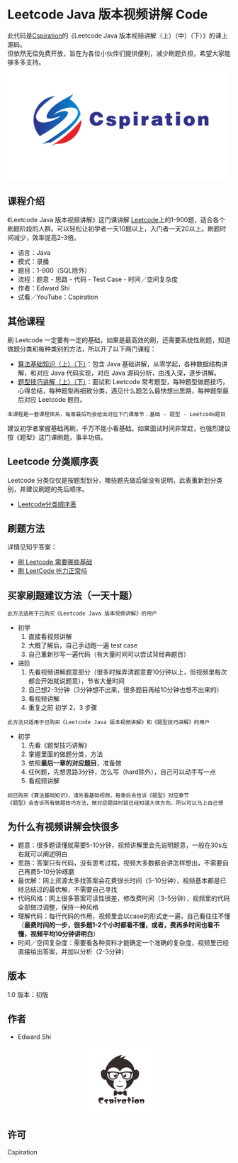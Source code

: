 # Leetcode Java 版本视频讲解 Code

此代码是[Cspiration](https://cspiration.com)的《Leetcode Java 版本视频讲解（上）（中）（下）》的课上源码。  
但依然无偿免费开放，旨在为各位小伙伴们提供便利，减少刷题负担，希望大家能够多多支持。  
<img width="500" src="https://github.com/Cspiration/img-folder/blob/master/最终logo.jpg"/>
## 课程介绍

《Leetcode Java 版本视频讲解》这门课讲解 [Leetcode](https://leetcode.com)上的1-900题，适合各个刷题阶段的人群。可以轻松让初学者一天10题以上，入门者一天20以上。刷题时间减少，效率提高2-3倍。

* 语言：Java
* 模式：录播
* 题目：1-900（SQL除外）
* 流程：题意 - 思路 - 代码 - Test Case - 时间／空间复杂度
* 作者：Edward Shi
* 试看／YouTube：Cspiration

## 其他课程

刷 Leetcode 一定要有一定的基础，如果是最高效的刷，还需要系统性刷题，知道做题分类和每种类别的方法，所以开了以下两门课程：  
* [算法基础知识（上）（下）](https://cspiration.com/AlogrithmClass)：包含 Java 基础讲解，从零学起，各种数据结构讲解，和对应 Java 代码实现，对应 Java 源码分析，由浅入深，逐步讲解。
* [题型技巧讲解（上）（下）](https://cspiration.com/AlogrithmClass)：面试和 Leetcode 常考题型，每种题型做题技巧，心得总结，每种题型再细致分类，遇见什么题怎么最快想出思路，每种题型最后对应 Leetcode 题目。  

```
本课程是一套课程体系，每章最后均会给出对应下门课章节：基础 - 题型 - Leetcode题目
```
建议初学者掌握基础再刷，千万不能小看基础。如果面试时间非常赶，也强烈建议按《题型》这门课刷题，事半功倍。 

## Leetcode 分类顺序表
  
Leetcode 分类仅仅是按题型划分，哪些题先做后做没有说明，此表重新划分类别，并建议刷题的先后顺序。
* [Leetcode分类顺序表](https://cspiration.com/leetcodeClassification)

## 刷题方法

详情见知乎答案：  
* [刷 Leetcode 需要哪些基础](https://www.zhihu.com/question/30737325/answer/524120016)  
* [刷 LeetCode 吃力正常吗](https://www.zhihu.com/question/31092580/answer/453117660)

## 买家刷题建议方法（一天十题）
```
此方法适用于已购买《Leetcode Java 版本视频讲解》的用户
```
* 初学
  1. 直接看视频讲解
  2. 大概了解后，自己手动跑一遍 test case
  3. 自己重新抄写一遍代码（有大量时间可以尝试背经典题目）
* 进阶  
  1. 先看视频讲解题意部分（很多时候弄清题意要10分钟以上，但视频里每次都会开始就说题意），节省大量时间
  2. 自己想2-3分钟（3分钟想不出来，很多题目再给10分钟也想不出来的）
  3. 看视频讲解
  4. 重复之前 初学 2，3 步骤
```
此方法只适用于已购买《Leetcode Java 版本视频讲解》和《题型技巧讲解》的用户
```
* 初学
  1. 先看《题型技巧讲解》
  2. 掌握里面的做题分类，方法
  3. 依照**最后一章的对应题目**，准备做
  4. 任何题，先想思路3分钟，怎么写（hard除外），自己可以动手写一点
  5. 看视频讲解
```
如已购买《算法基础知识》，请先看基础视频，每章后会告诉《题型》对应章节  
《题型》会告诉所有做题技巧方法，做对应题目时就已经知道大体方向，所以可以马上自己想
``` 

## 为什么有视频讲解会快很多

* 题意：很多题读懂就需要5-10分钟，视频讲解里会先说明题意，一般在30s左右就可以阐述明白
* 思路：答案只有代码，没有思考过程，视频大多数都会讲怎样想出，不需要自己再费5-10分钟琢磨
* 最优解：网上资源太多找答案会花费很长时间（5-10分钟），视频基本都是已经总结过的最优解，不需要自己寻找
* 代码风格：网上很多答案可读性很差，修改费时间（3-5分钟），视频里的代码全部做过调整，保持一种风格
* 理解代码：每行代码的作用，视频里会以case的形式走一遍，自己看往往不懂（**最费时间的一步，很多题1-2个小时都看不懂，或者，费再多时间也看不懂，视频平均10分钟讲明白**）
* 时间／空间复杂度：需要看各种资料才能确定一个准确的复杂度，视频里已经直接给出答案，并加以分析（2-3分钟）

## 版本

1.0 版本：初版

## 作者
* Edward Shi
<div align=center>
  <img width="150" height="150" src="https://github.com/Cspiration/img-folder/blob/master/edwardshi95%20(卡通).jpg"/>
</div>

## 许可

Cspiration
